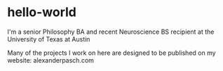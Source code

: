 # hello-world

I'm a senior Philosophy BA and recent Neuroscience BS recipient at the University of Texas at Austin

Many of the projects I work on here are designed to be published on my website: alexanderpasch.com
